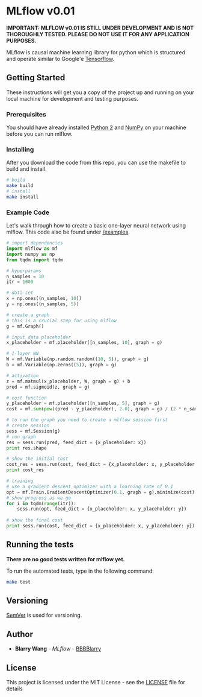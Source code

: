 # MLflow v0.01

**IMPORTANT: MLFLOW v0.01 IS STILL UNDER DEVELOPMENT AND IS NOT THOROUGHLY TESTED. PLEASE DO NOT USE IT FOR ANY APPLICATION PURPOSES.**

MLflow is causal machine learning library for python which is structured and operate similar to Google'e [Tensorflow](https://github.com/tensorflow/tensorflow). 

## Getting Started

These instructions will get you a copy of the project up and running on your local machine for development and testing purposes. 

### Prerequisites

You should have already installed [Python 2](https://www.python.org/download/releases/2.7.2/) and [NumPy](http://www.numpy.org/) on your machine before you can run mlflow. 

### Installing

After you download the code from this repo, you can use the makefile to build and install.  

```bash
# build
make build
# install
make install
```

### Example Code

Let's walk through how to create a basic one-layer neural network using mlflow. This code also be found under [/examples](/examples).

```python
# import dependencies
import mlflow as mf
import numpy as np
from tqdm import tqdm

# hyperparams
n_samples = 10
itr = 1000

# data set
x = np.ones((n_samples, 10))
y = np.ones((n_samples, 5))

# create a graph
# this is a crucial step for using mlflow
g = mf.Graph()

# input data placeholder
x_placeholder = mf.placeholder([n_samples, 10], graph = g)

# 1-layer NN 
W = mf.Variable(np.random.random((10, 5)), graph = g)
b = mf.Variable(np.zeros((5)), graph = g) 

# activation
z = mf.matmul(x_placeholder, W, graph = g) + b
pred = mf.sigmoid(z, graph = g)

# cost function
y_placeholder = mf.placeholder([n_samples, 5], graph = g)
cost = mf.sum(pow((pred - y_placeholder), 2.0), graph = g) / (2 * n_samples)

# to run the graph you need to create a mlflow session first
# create session
sess = mf.Session(g)
# run graph
res = sess.run(pred, feed_dict = {x_placeholder: x})
print res.shape

# show the initial cost
cost_res = sess.run(cost, feed_dict = {x_placeholder: x, y_placeholder: y})
print cost_res

# training
# use a gradient descent optimizer with a learning rate of 0.1
opt = mf.Train.GradientDescentOptimizer(0.1, graph = g).minimize(cost)
# show progress as we go
for i in tqdm(range(itr)):
	sess.run(opt, feed_dict = {x_placeholder: x, y_placeholder: y})
	
# show the final cost
print sess.run(cost, feed_dict = {x_placeholder: x, y_placeholder: y})
```

## Running the tests

**There are no good tests written for mlflow yet.**

To run the automated tests, type in the following command:

```bash
make test
```

## Versioning

[SemVer](http://semver.org/) is used for versioning. 

## Author

* **Blarry Wang** - *MLflow* - [BBBBlarry](https://github.com/BBBBlarry)


## License

This project is licensed under the MIT License - see the [LICENSE](LICENSE) file for details